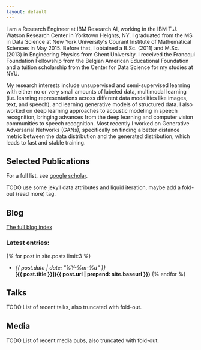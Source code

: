 ```yaml
---
layout: default
---
```

I am a Research Engineer at IBM Research AI, working in the IBM T.J. Watson Research Center in Yorktown Heights, NY.
I graduated from the MS in Data Science at New York University's Courant Institute of Mathematical Sciences in May 2015.
Before that, I obtained a B.Sc. (2011) and M.Sc. (2013) in Engineering Physics from Ghent University.
I received the Francqui Foundation Fellowship from the Belgian American Educational Foundation and
a tuition scholarship from the Center for Data Science for my studies at NYU.

My research interests include
unsupervised and semi-supervised learning with either no or very small amounts of labeled data,
multimodal learning (i.e. learning representations across different data modalities like images, text, and speech),
and learning generative models of structured data.
I also worked on deep learning approaches to acoustic modeling in speech recognition,
bringing advances from the deep learning and computer vision communities to speech recognition.
Most recently I worked on Generative Adversarial Networks (GANs), specifically on finding a better distance metric
between the data distribution and the generated distribution, which leads to fast and stable training.

## Selected Publications
For a full list, see [google scholar](https://scholar.google.com/citations?user=FMJePIUAAAAJ).

TODO use some jekyll data attributes and liquid iteration, maybe add a fold-out (read more) tag.

## Blog
[The full blog index](blog)

### Latest entries:
{% for post in site.posts limit:3 %}    
- *{{ post.date | date: "%Y-%m-%d" }}*   
   **[{{ post.title }}]({{ post.url | prepend: site.baseurl }})**
{% endfor %}

## Talks
TODO List of recent talks, also truncated with fold-out. 

## Media
TODO List of recent media pubs, also truncated with fold-out. 


